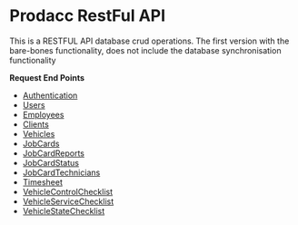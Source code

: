 # Prodacc RestFul API

This is a RESTFUL API database crud operations. The first version with the bare-bones functionality, does not
include the database synchronisation functionality

**Request End Points**
* [Authentication](documentation/authentication.md)
* [Users](documentation/users.md)
* [Employees](documentation/employees.md)
* [Clients](documentation/clients.md)
* [Vehicles](documentation/vehicles.md)
* [JobCards](documentation/jobCards.md)
* [JobCardReports](documentation/jobCardReport.md)
* [JobCardStatus](documentation/jobCardStatus.md)
* [JobCardTechnicians](documentation/jobCardTechnicians.md)
* [Timesheet](documentation/timesheets.md)
* [VehicleControlChecklist](documentation/vehicleControlChecklist.md)
* [VehicleServiceChecklist](documentation/vehicleServiceChecklist.md)
* [VehicleStateChecklist](documentation/vehicleStateChecklist.md)















